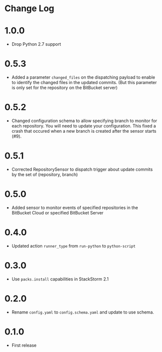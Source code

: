 # Change Log

# 1.0.0

* Drop Python 2.7 support

# 0.5.3

- Added a parameter `changed_files` on the dispatching payload to enable to identify the changed files in the updated commits.
  (But this parameter is only set for the repository on the BitBucket server)

# 0.5.2

- Changed configuration schema to allow specifying branch to monitor for each repository. You will need to update your configuration.
  This fixed a crash that occured when a new branch is created after the sensor starts (#9).

# 0.5.1

- Corrected RepositorySensor to dispatch trigger about update commits by the set of (repository, branch)

# 0.5.0

- Added sensor to monitor events of specified repositories in the BitBucket Cloud or specified BitBucket Server

# 0.4.0

- Updated action `runner_type` from `run-python` to `python-script`

# 0.3.0

- Use `packs.install` capabilities in StackStorm 2.1

# 0.2.0

- Rename `config.yaml` to `config.schema.yaml` and update to use schema.

# 0.1.0

- First release
